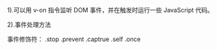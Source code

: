 1).可以用 v-on 指令监听 DOM 事件，并在触发时运行一些 JavaScript 代码。

2).事件处理方法


事件修饰符：
.stop
.prevent
.captrue
.self
.once 
